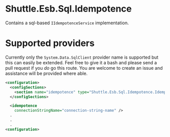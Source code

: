 # Shuttle.Esb.Sql.Idempotence

Contains a sql-based `IIdempotenceService` implementation.

# Supported providers

Currently only the `System.Data.SqlClient` provider name is supported but this can easily be extended.  Feel free to give it a bash and please send a pull request if you *do* go this route.  You are welcome to create an issue and assistance will be provided where able.

~~~xml
<configuration>
  <configSections>
    <section name="idempotence" type="Shuttle.Esb.Sql.Idempotence.IdempotenceSection, Shuttle.Esb.Sql.Idempotence" />
  </configSections>

  <idempotence
    connectionStringName="connection-string-name" />
  .
  .
  .
<configuration>
~~~

